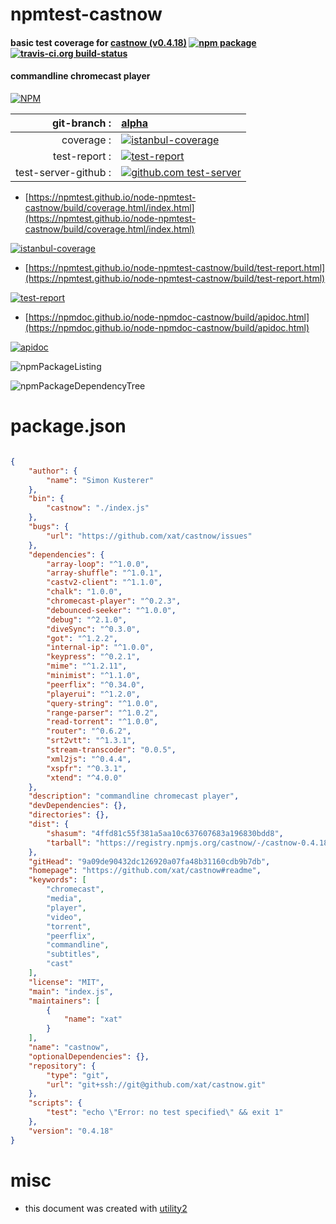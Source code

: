 # npmtest-castnow

#### basic test coverage for  [castnow (v0.4.18)](https://github.com/xat/castnow#readme)  [![npm package](https://img.shields.io/npm/v/npmtest-castnow.svg?style=flat-square)](https://www.npmjs.org/package/npmtest-castnow) [![travis-ci.org build-status](https://api.travis-ci.org/npmtest/node-npmtest-castnow.svg)](https://travis-ci.org/npmtest/node-npmtest-castnow)

#### commandline chromecast player

[![NPM](https://nodei.co/npm/castnow.png?downloads=true&downloadRank=true&stars=true)](https://www.npmjs.com/package/castnow)

| git-branch : | [alpha](https://github.com/npmtest/node-npmtest-castnow/tree/alpha)|
|--:|:--|
| coverage : | [![istanbul-coverage](https://npmtest.github.io/node-npmtest-castnow/build/coverage.badge.svg)](https://npmtest.github.io/node-npmtest-castnow/build/coverage.html/index.html)|
| test-report : | [![test-report](https://npmtest.github.io/node-npmtest-castnow/build/test-report.badge.svg)](https://npmtest.github.io/node-npmtest-castnow/build/test-report.html)|
| test-server-github : | [![github.com test-server](https://npmtest.github.io/node-npmtest-castnow/GitHub-Mark-32px.png)](https://npmtest.github.io/node-npmtest-castnow/build/app/index.html) | | build-artifacts : | [![build-artifacts](https://npmtest.github.io/node-npmtest-castnow/glyphicons_144_folder_open.png)](https://github.com/npmtest/node-npmtest-castnow/tree/gh-pages/build)|

- [https://npmtest.github.io/node-npmtest-castnow/build/coverage.html/index.html](https://npmtest.github.io/node-npmtest-castnow/build/coverage.html/index.html)

[![istanbul-coverage](https://npmtest.github.io/node-npmtest-castnow/build/screenCapture.buildCi.browser.%252Ftmp%252Fbuild%252Fcoverage.lib.html.png)](https://npmtest.github.io/node-npmtest-castnow/build/coverage.html/index.html)

- [https://npmtest.github.io/node-npmtest-castnow/build/test-report.html](https://npmtest.github.io/node-npmtest-castnow/build/test-report.html)

[![test-report](https://npmtest.github.io/node-npmtest-castnow/build/screenCapture.buildCi.browser.%252Ftmp%252Fbuild%252Ftest-report.html.png)](https://npmtest.github.io/node-npmtest-castnow/build/test-report.html)

- [https://npmdoc.github.io/node-npmdoc-castnow/build/apidoc.html](https://npmdoc.github.io/node-npmdoc-castnow/build/apidoc.html)

[![apidoc](https://npmdoc.github.io/node-npmdoc-castnow/build/screenCapture.buildCi.browser.%252Ftmp%252Fbuild%252Fapidoc.html.png)](https://npmdoc.github.io/node-npmdoc-castnow/build/apidoc.html)

![npmPackageListing](https://npmtest.github.io/node-npmtest-castnow/build/screenCapture.npmPackageListing.svg)

![npmPackageDependencyTree](https://npmtest.github.io/node-npmtest-castnow/build/screenCapture.npmPackageDependencyTree.svg)



# package.json

```json

{
    "author": {
        "name": "Simon Kusterer"
    },
    "bin": {
        "castnow": "./index.js"
    },
    "bugs": {
        "url": "https://github.com/xat/castnow/issues"
    },
    "dependencies": {
        "array-loop": "^1.0.0",
        "array-shuffle": "^1.0.1",
        "castv2-client": "^1.1.0",
        "chalk": "1.0.0",
        "chromecast-player": "^0.2.3",
        "debounced-seeker": "^1.0.0",
        "debug": "^2.1.0",
        "diveSync": "^0.3.0",
        "got": "^1.2.2",
        "internal-ip": "^1.0.0",
        "keypress": "^0.2.1",
        "mime": "^1.2.11",
        "minimist": "^1.1.0",
        "peerflix": "^0.34.0",
        "playerui": "^1.2.0",
        "query-string": "^1.0.0",
        "range-parser": "^1.0.2",
        "read-torrent": "^1.0.0",
        "router": "^0.6.2",
        "srt2vtt": "^1.3.1",
        "stream-transcoder": "0.0.5",
        "xml2js": "^0.4.4",
        "xspfr": "^0.3.1",
        "xtend": "^4.0.0"
    },
    "description": "commandline chromecast player",
    "devDependencies": {},
    "directories": {},
    "dist": {
        "shasum": "4ffd81c55f381a5aa10c637607683a196830bdd8",
        "tarball": "https://registry.npmjs.org/castnow/-/castnow-0.4.18.tgz"
    },
    "gitHead": "9a09de90432dc126920a07fa48b31160cdb9b7db",
    "homepage": "https://github.com/xat/castnow#readme",
    "keywords": [
        "chromecast",
        "media",
        "player",
        "video",
        "torrent",
        "peerflix",
        "commandline",
        "subtitles",
        "cast"
    ],
    "license": "MIT",
    "main": "index.js",
    "maintainers": [
        {
            "name": "xat"
        }
    ],
    "name": "castnow",
    "optionalDependencies": {},
    "repository": {
        "type": "git",
        "url": "git+ssh://git@github.com/xat/castnow.git"
    },
    "scripts": {
        "test": "echo \"Error: no test specified\" && exit 1"
    },
    "version": "0.4.18"
}
```



# misc
- this document was created with [utility2](https://github.com/kaizhu256/node-utility2)
